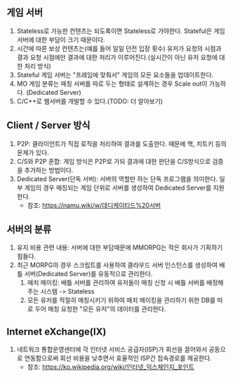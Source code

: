 ## 게임 서버
1. Stateless로 가능한 컨텐츠는 되도록이면 Stateless로 가야한다. Stateful은 게임 서버에 대한 부담이 크기 때문이다.
2. 시간에 따른 보상 컨텐츠는(예를 들어 일일 던전 입장 횟수) 유저가 요청의 시점과 결과 요청 시점에만 결과에 대한 처리가 이루어진다.(실시간이 아닌 유저 요청에 대한 처리 방식)
3. Stateful 게임 서버는 "프레임에 맞춰서" 게임의 모든 요소들을 업데이트한다.
4. MO 게임 분류는 매칭 서버를 따로 두는 형태로 설계하는 경우 Scale out이 가능하다. (Dedicated Server)
5. C/C++로 웹서버를 개발할 수 있다.(TODO: 더 알아보기)
## Client / Server 방식
1. P2P: 클라이언트가 직접 로직을 처리하여 결과를 도출한다. 때문에 핵, 치트키 등의 문제가 있다.
2. C/S와 P2P 혼합: 게임 방식은 P2P로 가되 결과에 대한 판단을 C/S방식으로 검증을 추가하는 방법이다.
3. Dedicated Server(단독 서버): 서버의 역할만 하는 단독 프로그램을 의미한다. 일부 게임의 경우 매칭되는 게임 단위로 서버를 생성하여 Dedicated Server를 지원한다.
	* 참조: https://namu.wiki/w/데디케이티드%20서버
## 서버의 분류
1. 유지 비용 관련 내용: 서버에 대한 부담때문에 MMORPG는 작은 회사가 기획하기 힘들다.
2. 최근 MORPG의 경우 스크립트를 사용하여 클라우드 서버 인스턴스를 생성하여 배틀 서버(Dedicated Server)를 유동적으로 관리한다.
	1) 매치 메이킹: 배틀 서버를 관리하여 유저들이 매칭 신청 시 배틀 서버를 배정해주는 시스템 -> Stateless
	2) 모든 유저를 적절히 매칭시키기 위하여 매치 메이킹을 관리하기 위한 DB를 따로 두어 매칭 요청한 "모든 유저"의 데이터를 관리한다.
## Internet eXchange(IX)
1. 네트워크 통합운영센터에 각 인터넷 서비스 공급자(ISP)가 회선을 끌어와서 공동으로 연동함으로써 회선 비용을 낮추면서 효율적인 ISP간 접속경로를 제공한다.
	* 참조: https://ko.wikipedia.org/wiki/인터넷_익스체인지_포인트
